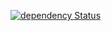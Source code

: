 [![dependency Status](https://david-dm.org/plitvi/jdog.svg)](https://david-dm.org/plitvi/jdog#info=dependencies)
